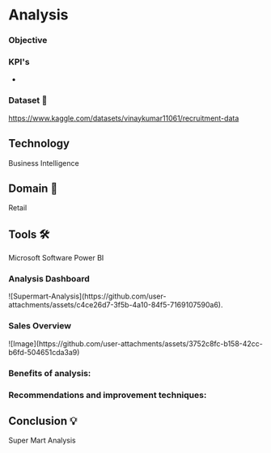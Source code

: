 # Analysis


### Objective


### KPI's 
- 

### Dataset 📀

https://www.kaggle.com/datasets/vinaykumar11061/recruitment-data

## Technology  
Business Intelligence

## Domain 🛒
Retail

## Tools 🛠
Microsoft Software Power BI


### Analysis Dashboard

<div align="left">
</div>
![Supermart-Analysis](https://github.com/user-attachments/assets/c4ce26d7-3f5b-4a10-84f5-7169107590a6).


### Sales Overview
<div align="left">
</div>
![Image](https://github.com/user-attachments/assets/3752c8fc-b158-42cc-b6fd-504651cda3a9)



### Benefits of analysis:

### Recommendations and improvement techniques:
   
  
## Conclusion 💡

Super Mart Analysis
